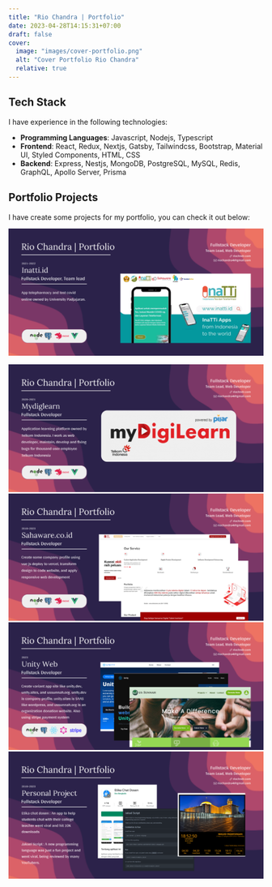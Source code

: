 ```yaml
---
title: "Rio Chandra | Portfolio"
date: 2023-04-28T14:15:31+07:00
draft: false
cover:
  image: "images/cover-portfolio.png"
  alt: "Cover Portfolio Rio Chandra"
  relative: true
---
```


## Tech Stack

I have experience in the following technologies:

- **Programming Languages**: Javascript, Nodejs, Typescript
- **Frontend**: React, Redux, Nextjs, Gatsby, Tailwindcss, Bootstrap, Material UI, Styled Components, HTML, CSS
- **Backend**: Express, Nestjs, MongoDB, PostgreSQL, MySQL, Redis, GraphQL, Apollo Server, Prisma

## Portfolio Projects

I have create some projects for my portfolio, you can check it out below:

![portfolio-inatti](images/portfolio-inatti.png)

![portfolio-mydigilearn](images/portfolio-mydigilearn.png)
![portfolio-shwr-1](images/portfolio-shwr-1.png)
![portfolio-unity-dev](images/portfolio-unity-dev.png)
![portfolio-personal-project](images/portfolio-personal-project.png)